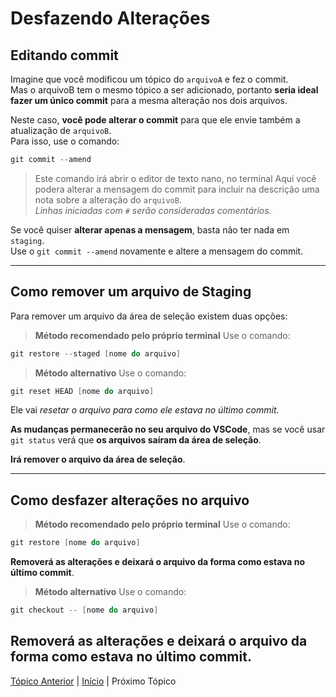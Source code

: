 # Desfazendo Alterações

## Editando commit
Imagine que você modificou um tópico do `arquivoA` e fez o commit.  
Mas o arquivoB tem o mesmo tópico a ser adicionado, portanto **seria ideal fazer um único commit** para a mesma alteração nos dois arquivos.

Neste caso, **você pode alterar o commit** para que ele envie também a atualização de `arquivoB`.  
Para isso, use o comando:

```c
git commit --amend
```
>Este comando irá abrir o editor de texto nano, no terminal
Aqui você podera alterar a mensagem do commit para incluir na descrição uma nota sobre a alteração do `arquivoB`.  
_Linhas iniciadas com `#` serão consideradas comentários._  

Se você quiser **alterar apenas a mensagem**, basta não ter nada em `staging`.  
Use o `git commit --amend` novamente e altere a mensagem do commit.

---

## Como remover um arquivo de Staging
Para remover um arquivo da área de seleção existem duas opções:
    
>**Método recomendado pelo próprio terminal**
    Use o comando: 
```c
git restore --staged [nome do arquivo]
```

>**Método alternativo**
    Use o comando:
```c
git reset HEAD [nome do arquivo]
```
Ele vai _resetar o arquivo para como ele estava no último commit._
    
**As mudanças permanecerão no seu arquivo do VSCode**, mas se você usar `git status` verá que **os arquivos saíram da área de seleção**.
    
**Irá remover o arquivo da área de seleção**.

---  

## Como desfazer alterações no arquivo
    
>**Método recomendado pelo próprio terminal**
Use o comando:
```c
git restore [nome do arquivo]
```
**Removerá as alterações e deixará o arquivo da forma como estava no último commit**.

>**Método alternativo**
Use o comando:
```c
git checkout -- [nome do arquivo]
```
**Removerá as alterações e deixará o arquivo da forma como estava no último commit**.
---

[Tópico Anterior](VisualizarDiferencas.md) | [Início](README.md) | Próximo Tópico